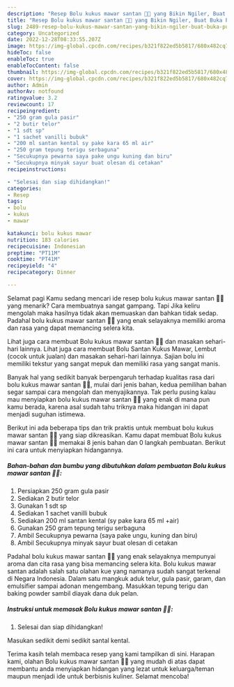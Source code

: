 ```yaml
---
description: "Resep Bolu kukus mawar santan 🌷🌻 yang Bikin Ngiler, Buat Buka Puasa Bikin Ngiler"
title: "Resep Bolu kukus mawar santan 🌷🌻 yang Bikin Ngiler, Buat Buka Puasa Bikin Ngiler"
slug: 2489-resep-bolu-kukus-mawar-santan-yang-bikin-ngiler-buat-buka-puasa-bikin-ngiler
category: Uncategorized
date: 2022-12-28T08:33:55.207Z
image: https://img-global.cpcdn.com/recipes/b321f822ed5b5817/680x482cq70/bolu-kukus-mawar-santan-foto-resep-utama.jpg
hideToc: false
enableToc: true
enableTocContent: false
thumbnail: https://img-global.cpcdn.com/recipes/b321f822ed5b5817/680x482cq70/bolu-kukus-mawar-santan-foto-resep-utama.jpg
cover: https://img-global.cpcdn.com/recipes/b321f822ed5b5817/680x482cq70/bolu-kukus-mawar-santan-foto-resep-utama.jpg
author: Admin
authorAv: notfound
ratingvalue: 3.2
reviewcount: 17
recipeingredient:
- "250 gram gula pasir"
- "2 butir telor"
- "1 sdt sp"
- "1 sachet vanilli bubuk"
- "200 ml santan kental sy pake kara 65 ml air"
- "250 gram tepung terigu serbaguna"
- "Secukupnya pewarna saya pake ungu kuning dan biru"
- "Secukupnya minyak sayur buat olesan di cetakan"
recipeinstructions:

- "Selesai dan siap dihidangkan!"
categories:
- Resep
tags:
- bolu
- kukus
- mawar

katakunci: bolu kukus mawar 
nutrition: 183 calories
recipecuisine: Indonesian
preptime: "PT11M"
cooktime: "PT41M"
recipeyield: "4"
recipecategory: Dinner

---
```



Selamat pagi Kamu sedang mencari ide resep bolu kukus mawar santan 🌷🌻 yang menarik? Cara membuatnya sangat gampang. Tapi Jika keliru mengolah maka hasilnya tidak akan memuaskan dan bahkan tidak sedap. Padahal bolu kukus mawar santan 🌷🌻 yang enak selayaknya memiliki aroma dan rasa yang dapat memancing selera kita.


Lihat juga cara membuat Bolu kukus mawar santan 🌷🌻 dan masakan sehari-hari lainnya. Lihat juga cara membuat Bolu Santan Kukus Mawar, Lembut (cocok untuk jualan) dan masakan sehari-hari lainnya. Sajian bolu ini memiliki tekstur yang sangat mepuk dan memiliki rasa yang sangat manis.

Banyak hal yang sedikit banyak berpengaruh terhadap kualitas rasa dari bolu kukus mawar santan 🌷🌻, mulai dari jenis bahan, kedua pemilihan bahan segar sampai cara mengolah dan menyajikannya. Tak perlu pusing kalau mau menyiapkan bolu kukus mawar santan 🌷🌻 yang enak di mana pun kamu berada, karena asal sudah tahu triknya maka hidangan ini dapat menjadi suguhan istimewa.


Berikut ini ada beberapa tips dan trik praktis untuk membuat bolu kukus mawar santan 🌷🌻 yang siap dikreasikan. Kamu dapat membuat Bolu kukus mawar santan 🌷🌻 memakai 8 jenis bahan dan 0 langkah pembuatan. Berikut ini cara untuk menyiapkan hidangannya.

<!--inarticleads1-->

##### Bahan-bahan dan bumbu yang dibutuhkan dalam pembuatan Bolu kukus mawar santan 🌷🌻:

1. Persiapkan 250 gram gula pasir
1. Sediakan 2 butir telor
1. Gunakan 1 sdt sp
1. Sediakan 1 sachet vanilli bubuk
1. Sediakan 200 ml santan kental (sy pake kara 65 ml +air)
1. Gunakan 250 gram tepung terigu serbaguna
1. Ambil Secukupnya pewarna (saya pake ungu, kuning dan biru)
1. Ambil Secukupnya minyak sayur buat olesan di cetakan


Padahal bolu kukus mawar santan 🌷🌻 yang enak selayaknya mempunyai aroma dan cita rasa yang bisa memancing selera kita. Bolu kukus mawar santan adalah salah satu olahan kue yang namanya sudah sangat terkenal di Negara Indonesia. Dalam satu mangkuk aduk telur, gula pasir, garam, dan emulsifier sampai adonan mengembang. Masukkan tepung terigu dan baking powder sambil diayak dana duk pelan. 

<!--inarticleads2-->

##### Instruksi untuk memasak Bolu kukus mawar santan 🌷🌻:


1. Selesai dan siap dihidangkan!

Masukan sedikit demi sedikit santal kental. 

Terima kasih telah membaca resep yang kami tampilkan di sini. Harapan kami, olahan Bolu kukus mawar santan 🌷🌻 yang mudah di atas dapat membantu anda menyiapkan hidangan yang lezat untuk keluarga/teman maupun menjadi ide untuk berbisnis kuliner. Selamat mencoba!
